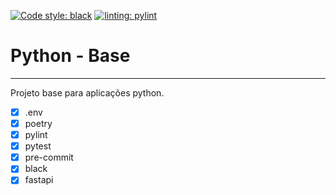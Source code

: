 [![Code style: black](https://img.shields.io/badge/code%20style-black-000000.svg)](https://github.com/psf/black)
[![linting: pylint](https://img.shields.io/badge/linting-pylint-yellowgreen)](https://github.com/PyCQA/pylint)

# Python - Base
---
Projeto base para aplicações python.

- [x] .env
- [x] poetry
- [x] pylint
- [x] pytest
- [x] pre-commit
- [x] black
- [x] fastapi